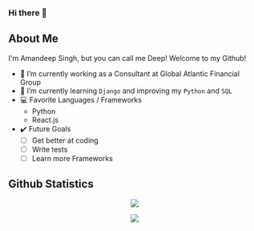 ### Hi there 👋

## About Me

I'm Amandeep Singh, but you can call me Deep! Welcome to my Github!

- 🔭 I’m currently working as a Consultant at Global Atlantic Financial Group
- 🌱 I’m currently learning `Django` and improving my `Python` and `SQL`
- 💻 Favorite Languages / Frameworks
  - Python
  - React.js
- ✔️ Future Goals
  - [ ] Get better at coding
  - [ ] Write tests
  - [ ] Learn more Frameworks

<!--
**SinghSanity/SinghSanity** is a ✨ _special_ ✨ repository because its `README.md` (this file) appears on your GitHub profile.

Here are some ideas to get you started:

- 🔭 I’m currently working on ...
- 🌱 I’m currently learning ...
- 👯 I’m looking to collaborate on ...
- 🤔 I’m looking for help with ...
- 💬 Ask me about ...
- 📫 How to reach me: ...
- 😄 Pronouns: ...
- ⚡ Fun fact: ...
-->

## Github Statistics

<p align="center">
    <img src="https://github-readme-stats.vercel.app/api?username=SinghSanity&show_icons=true&theme=radical">
    <!-- DOCS: https://github.com/anuraghazra/github-readme-stats -->
</p>
<p align="center">
    <img src="https://github-readme-stats.vercel.app/api/top-langs/?username=SinghSanity&exclude_repo=github-readme-stats,anuraghazra.github.io&theme=radical">
</p>
